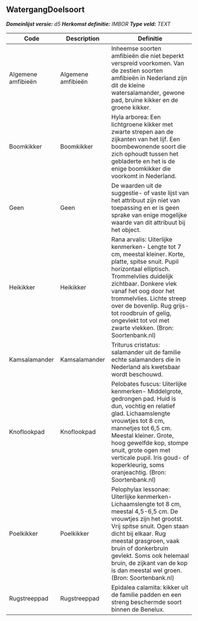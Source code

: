 ﻿## WatergangDoelsoort

*__Domeinlijst versie:__ d5*
*__Herkomst definitie:__ IMBOR*
*__Type veld:__ TEXT*

|__Code__ |__Description__ |__Definitie__	|
|	---	|	---	|   ---	| 
| Algemene amfibieën | Algemene amfibieën | Inheemse soorten amfibieën die niet beperkt verspreid voorkomen. Van de zestien soorten amfibieën in Nederland zijn dit de kleine watersalamander, gewone pad, bruine kikker en de groene kikker. |
| Boomkikker | Boomkikker | Hyla arborea: Een lichtgroene kikker met zwarte strepen aan de zijkanten van het lijf. Een boombewonende soort die zich ophoudt tussen het gebladerte en het is de enige boomkikker die voorkomt in Nederland. |
| Geen | Geen | De waarden uit de suggestie- of vaste lijst van het attribuut zijn niet van toepassing en er is geen sprake van enige mogelijke waarde van dit attribuut bij het object. |
| Heikikker | Heikikker | Rana arvalis: Uiterlijke kenmerken- Lengte tot 7 cm, meestal kleiner. Korte, platte, spitse snuit. Pupil horizontaal elliptisch. Trommelvlies duidelijk zichtbaar. Donkere vlek vanaf het oog door het trommelvlies. Lichte streep over de bovenlip. Rug grijs- tot roodbruin of gelig, ongevlekt tot vol met zwarte vlekken. (Bron: Soortenbank.nl) |
| Kamsalamander | Kamsalamander | Triturus cristatus: salamander uit de familie echte salamanders die in Nederland als kwetsbaar wordt beschouwd. |
| Knoflookpad | Knoflookpad | Pelobates fuscus: Uiterlijke kenmerken- Middelgrote, gedrongen pad. Huid is dun, vochtig en relatief glad. Lichaamslengte vrouwtjes tot 8 cm, mannetjes tot 6,5 cm. Meestal kleiner. Grote, hoog gewelfde kop, stompe snuit, grote ogen met verticale pupil. Iris goud- of koperkleurig, soms oranjeachtig. (Bron: Soortenbank.nl) |
| Poelkikker | Poelkikker | Pelophylax lessonae: Uiterlijke kenmerken- Lichaamslengte tot 8 cm, meestal 4,5-6,5 cm. De vrouwtjes zijn het grootst. Vrij spitse snuit. Ogen staan dicht bij elkaar. Rug meestal grasgroen, vaak bruin of donkerbruin gevlekt. Soms ook helemaal bruin, de zijkant van de kop is dan meestal wel groen. (Bron: Soortenbank.nl) |
| Rugstreeppad | Rugstreeppad | Epidalea calamita: kikker uit de familie padden en een streng beschermde soort binnen de Benelux. |
